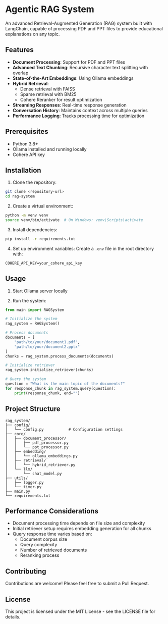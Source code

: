 # Agentic RAG System

An advanced Retrieval-Augmented Generation (RAG) system built with LangChain, capable of processing PDF and PPT files to provide educational explanations on any topic.

## Features

- **Document Processing**: Support for PDF and PPT files
- **Advanced Text Chunking**: Recursive character text splitting with overlap
- **State-of-the-Art Embeddings**: Using Ollama embeddings
- **Hybrid Retrieval**:
  - Dense retrieval with FAISS
  - Sparse retrieval with BM25
  - Cohere Reranker for result optimization
- **Streaming Responses**: Real-time response generation
- **Conversation History**: Maintains context across multiple queries
- **Performance Logging**: Tracks processing time for optimization

## Prerequisites

- Python 3.8+
- Ollama installed and running locally
- Cohere API key

## Installation

1. Clone the repository:
```bash
git clone <repository-url>
cd rag-system
```

2. Create a virtual environment:
```bash
python -m venv venv
source venv/bin/activate  # On Windows: venv\Scripts\activate
```

3. Install dependencies:
```bash
pip install -r requirements.txt
```

4. Set up environment variables:
Create a `.env` file in the root directory with:
```
COHERE_API_KEY=your_cohere_api_key
```

## Usage

1. Start Ollama server locally

2. Run the system:
```python
from main import RAGSystem

# Initialize the system
rag_system = RAGSystem()

# Process documents
documents = [
    "path/to/your/document1.pdf",
    "path/to/your/document2.pptx"
]
chunks = rag_system.process_documents(documents)

# Initialize retriever
rag_system.initialize_retriever(chunks)

# Query the system
question = "What is the main topic of the documents?"
for response_chunk in rag_system.query(question):
    print(response_chunk, end="")
```

## Project Structure

```
rag_system/
├── config/
│   └── config.py           # Configuration settings
├── core/
│   ├── document_processor/
│   │   ├── pdf_processor.py
│   │   └── ppt_processor.py
│   ├── embedding/
│   │   └── ollama_embeddings.py
│   ├── retrieval/
│   │   └── hybrid_retriever.py
│   └── llm/
│       └── chat_model.py
├── utils/
│   ├── logger.py
│   └── timer.py
├── main.py
└── requirements.txt
```

## Performance Considerations

- Document processing time depends on file size and complexity
- Initial retriever setup requires embedding generation for all chunks
- Query response time varies based on:
  - Document corpus size
  - Query complexity
  - Number of retrieved documents
  - Reranking process

## Contributing

Contributions are welcome! Please feel free to submit a Pull Request.

## License

This project is licensed under the MIT License - see the LICENSE file for details. 